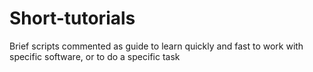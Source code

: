 # Short-tutorials
Brief scripts commented as guide to learn quickly and fast to work with specific software, or to do a specific task
